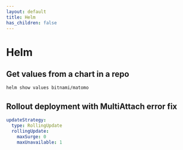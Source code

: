 ```yaml
---
layout: default
title: Helm
has_children: false
---
```


# Helm

## Get values from a chart in a repo
```bash
helm show values bitnami/matomo
```

## Rollout deployment with MultiAttach error fix

```yaml
updateStrategy:                                                                 
  type: RollingUpdate                                                           
  rollingUpdate:                                                                
    maxSurge: 0                                                                 
    maxUnavailable: 1 
```
